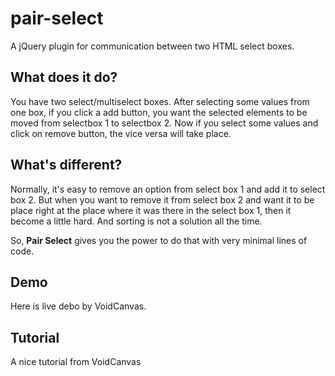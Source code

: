 pair-select
===========

A jQuery plugin for communication between two HTML select boxes. 


What does it do?
----------------

You have two select/multiselect boxes. After selecting some values from one box, if you click a add button, you want the selected elements to be moved from selectbox 1 to selectbox 2.
Now if you select some values and click on remove button, the vice versa will take place.


What's different?
-----------------
Normally, it's easy to remove an option from select box 1 and add it to select box 2. But when you want to remove it from select box 2 and want it to be place right at the place where it was there in the select box 1, then it become a little hard.
And sorting is not a solution all the time.

So, **Pair Select** gives you the power to do that with very minimal lines of code.

Demo 
-----
Here is live debo by VoidCanvas.

Tutorial
--------
A nice tutorial from VoidCanvas

